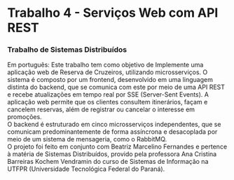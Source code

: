 # Trabalho 4 - Serviços Web com API REST #
### Trabalho de Sistemas Distribuídos ###
Em português:
Este trabalho tem como objetivo de Implemente uma aplicação web de Reserva de Cruzeiros, utilizando microsserviços. O sistema é composto por um frontend, desenvolvido em uma linguagem distinta do backend, que se comunica com este por meio de uma API REST e recebe atualizações em tempo real por SSE (Server-Sent Events). A aplicação web permite que os clientes consultem itinerários, façam e cancelem reservas, além de registrar ou cancelar o interesse em promoções.\
O backend é estruturado em cinco microsserviços independentes, que se comunicam predominantemente de forma assíncrona e desacoplada por meio de um sistema de mensageria, como o RabbitMQ.\
O projeto foi feito em conjunto com Beatriz Marcelino Fernandes e pertence à matéria de Sistemas Distribuídos, provido pela professora Ana Cristina Barreiras Kochem Vendramin do curso de Sistemas de Informação na UTFPR (Universidade Tecnológica Federal do Paraná).